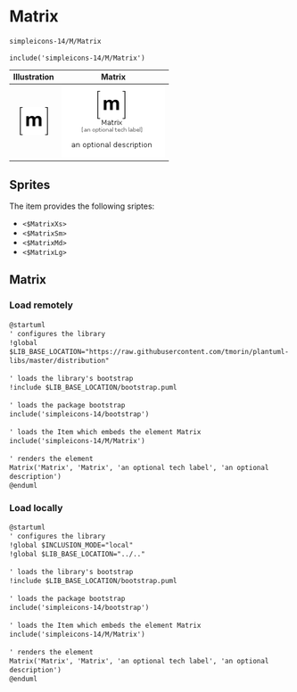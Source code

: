 # Matrix


```text
simpleicons-14/M/Matrix
```

```text
include('simpleicons-14/M/Matrix')
```



| Illustration | Matrix |
| :---: | :---: |
| ![illustration for Illustration](../../simpleicons-14/M/Matrix.png) | ![illustration for Matrix](../../simpleicons-14/M/Matrix.Local.png) |



## Sprites
The item provides the following sriptes:

- `<$MatrixXs>`
- `<$MatrixSm>`
- `<$MatrixMd>`
- `<$MatrixLg>`





## Matrix

### Load remotely
```plantuml
@startuml
' configures the library
!global $LIB_BASE_LOCATION="https://raw.githubusercontent.com/tmorin/plantuml-libs/master/distribution"

' loads the library's bootstrap
!include $LIB_BASE_LOCATION/bootstrap.puml

' loads the package bootstrap
include('simpleicons-14/bootstrap')

' loads the Item which embeds the element Matrix
include('simpleicons-14/M/Matrix')

' renders the element
Matrix('Matrix', 'Matrix', 'an optional tech label', 'an optional description')
@enduml
```

### Load locally
```plantuml
@startuml
' configures the library
!global $INCLUSION_MODE="local"
!global $LIB_BASE_LOCATION="../.."

' loads the library's bootstrap
!include $LIB_BASE_LOCATION/bootstrap.puml

' loads the package bootstrap
include('simpleicons-14/bootstrap')

' loads the Item which embeds the element Matrix
include('simpleicons-14/M/Matrix')

' renders the element
Matrix('Matrix', 'Matrix', 'an optional tech label', 'an optional description')
@enduml
```

